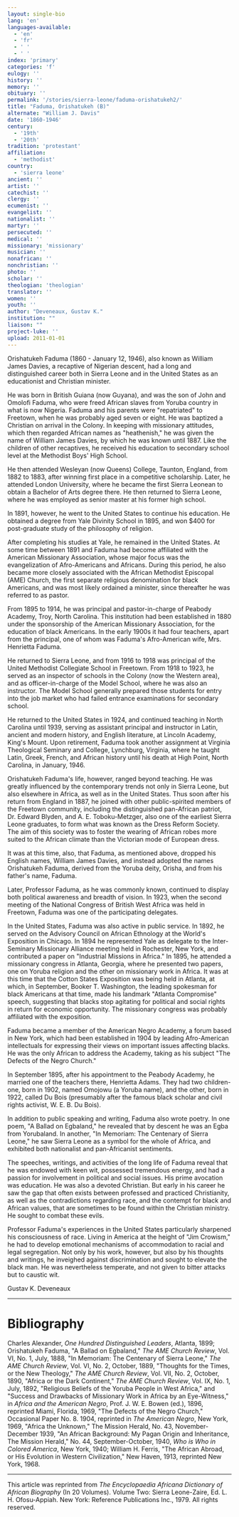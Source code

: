 ```yaml
---
layout: single-bio
lang: 'en'
languages-available:
  - 'en'
  - 'fr'
  - ' '
  - ' '
index: 'primary'
categories: 'f'
eulogy: ''
history: ''
memory: ''
obituary: ''
permalink: '/stories/sierra-leone/faduma-orishatukeh2/'
title: "Faduma, Orishatukeh (B)"
alternate: "William J. Davis"
date: '1860-1946'
century:
  - '19th'
  - '20th'
tradition: 'protestant'
affiliation:
  - 'methodist'
country:
  - 'sierra leone'
ancient: ''
artist: ''
catechist: ''
clergy: ''
ecumenist: ''
evangelist: ''
nationalist: ''
martyr: ''
persecuted: ''
medical: ''
missionary: 'missionary'
musician: ''
nonafrican: ''
nonchristian: ''
photo: ''
scholar: ''
theologian: 'theologian'
translator: ''
women: ''
youth: ''
author: "Deveneaux, Gustav K."
institution: ""
liaison: ""
project-luke: ''
upload: 2011-01-01
---
```




Orishatukeh Faduma (1860 - January 12, 1946), also known as William James Davies, a recaptive of Nigerian descent, had a long and distinguished career both in Sierra Leone and in the United States as an educationist and Christian minister.

He was born in British Guiana (now Guyana), and was the son of John and Omolofi Faduma, who were freed African slaves from Yoruba country in what is now Nigeria. Faduma and his parents were "repatriated" to Freetown, when he was probably aged seven or eight. He was baptized a Christian on arrival in the Colony. In keeping with missionary attitudes, which then regarded African names as "heathenish," he was given the name of William James Davies, by which he was known until 1887. Like the children of other recaptives, he received his education to secondary school level at the Methodist Boys' High School.

He then attended Wesleyan (now Queens) College, Taunton, England, from 1882 to 1883, after winning first place in a competitive scholarship. Later, he attended London University, where he became the first Sierra Leonean to obtain a Bachelor of Arts degree there. He then returned to Sierra Leone, where he was employed as senior master at his former high school.

In 1891, however, he went to the United States to continue his education. He obtained a degree from Yale Divinity School in 1895, and won $400 for post-graduate study of the philosophy of religion.

After completing his studies at Yale, he remained in the United States. At some time between 1891 and Faduma had become affiliated with the American Missionary Association, whose major focus was the evangelization of Afro-Americans and Africans. During this period, he also became more closely associated with the African Methodist Episcopal (AME) Church, the first separate religious denomination for black Americans, and was most likely ordained a minister, since thereafter he was referred to as pastor.

From 1895 to 1914, he was principal and pastor-in-charge of Peabody Academy, Troy, North Carolina. This institution had been established in 1880 under the sponsorship of the American Missionary Association, for the education of black Americans. In the early 1900s it had four teachers, apart from the principal, one of whom was Faduma's Afro-American wife, Mrs. Henrietta Faduma.

He returned to Sierra Leone, and from 1916 to 1918 was principal of the United Methodist Collegiate School in Freetown. From 1918 to 1923, he served as an inspector of schools in the Colony (now the Western area), and as officer-in-charge of the Model School, where he was also an instructor. The Model School generally prepared those students for entry into the job market who had failed entrance examinations for secondary school.

He returned to the United States in 1924, and continued teaching in North Carolina until 1939, serving as assistant principal and instructor in Latin, ancient and modern history, and English literature, at Lincoln Academy, King's Mount. Upon retirement, Faduma took another assignment at Virginia Theological Seminary and College, Lynchburg, Virginia, where he taught Latin, Greek, French, and African history until his death at High Point, North Carolina, in January, 1946.

Orishatukeh Faduma's life, however, ranged beyond teaching. He was greatly influenced by the contemporary trends not only in Sierra Leone, but also elsewhere in Africa, as well as in the United States. Thus soon after his return from England in 1887, he joined with other public-spirited members of the Freetown community, including the distinguished pan-African patriot, Dr. Edward Blyden, and A. E. Toboku-Metzger, also one of the earliest Sierra Leone graduates, to form what was known as the Dress Reform Society. The aim of this society was to foster the wearing of African robes more suited to the African climate than the Victorian mode of European dress.

It was at this time, also, that Faduma, as mentioned above, dropped his English names, William James Davies, and instead adopted the names Orishatukeh Faduma, derived from the Yoruba deity, Orisha, and from his father's name, Faduma.

Later, Professor Faduma, as he was commonly known, continued to display both political awareness and breadth of vision. In 1923, when the second meeting of the National Congress of British West Africa was held in Freetown, Faduma was one of the participating delegates.

In the United States, Faduma was also active in public service. In 1892, he served on the Advisory Council on African Ethnology at the World's Exposition in Chicago. In 1894 he represented Yale as delegate to the Inter-Seminary Missionary Alliance meeting held in Rochester, New York, and contributed a paper on "Industrial Missions in Africa." In 1895, he attended a missionary congress in Atlanta, Georgia, where he presented two papers, one on Yoruba religion and the other on missionary work in Africa. It was at this time that the Cotton States Exposition was being held in Atlanta, at which, in September, Booker T. Washington, the leading spokesman for black Americans at that time, made his landmark "Atlanta Compromise" speech, suggesting that blacks stop agitating for political and social rights in return for economic opportunity. The missionary congress was probably affiliated with the exposition.

Faduma became a member of the American Negro Academy, a forum based in New York, which had been established in 1904 by leading Afro-American intellectuals for expressing their views on important issues affecting blacks. He was the only African to address the Academy, taking as his subject "The Defects of the Negro Church."

In September 1895, after his appointment to the Peabody Academy, he married one of the teachers there, Henrietta Adams. They had two children-one, born in 1902, named Omojowu (a Yoruba name), and the other, born in 1922, called Du Bois (presumably after the famous black scholar and civil rights activist, W. E. B. Du Bois).

In addition to public speaking and writing, Faduma also wrote poetry. In one poem, "A Ballad on Egbaland," he revealed that by descent he was an Egba from Yorubaland. In another, "In Memoriam: The Centenary of Sierra Leone," he saw Sierra Leone as a symbol for the whole of Africa, and exhibited both nationalist and pan-Africanist sentiments.

The speeches, writings, and activities of the long life of Faduma reveal that he was endowed with keen wit, possessed tremendous energy, and had a passion for involvement in political and social issues. His prime avocation was education. He was also a devoted Christian. But early in his career he saw the gap that often exists between professed and practiced Christianity, as well as the contradictions regarding race, and the contempt for black and African values, that are sometimes to be found within the Christian ministry. He sought to combat these evils.

Professor Faduma's experiences in the United States particularly sharpened his consciousness of race. Living in America at the height of "Jim Crowism," he had to develop emotional mechanisms of accommodation to racial and legal segregation. Not only by his work, however, but also by his thoughts and writings, he inveighed against discrimination and sought to elevate the black man. He was nevertheless temperate, and not given to bitter attacks but to caustic wit.

Gustav K. Deveneaux

---

# Bibliography

Charles Alexander, *One Hundred Distinguished Leaders*, Atlanta, 1899; Orishatukeh Faduma, "A Ballad on Egbaland," *The AME Church Review*, Vol. VI, No. 1, July, 1888, "In Memoriam: The Centenary of Sierra Leone," *The AME Church Review*, Vol. VI, No. 2, October, 1889, "Thoughts for the Times, or the New Theology," *The AME Church Review*, Vol. VII, No. 2, October, 1890, "Africa or the Dark Continent," *The AME Church Review*, Vol. IX, No. 1, July, 1892, "Religious Beliefs of the Yoruba People in West Africa," and "Success and Drawbacks of Missionary Work in Africa by an Eye-Witness," in *Africa and the American Negro*, Prof. J. W. E. Bowen (ed.), 1896, reprinted Miami, Florida, 1969, "The Defects of the Negro Church," Occasional Paper No. 8. 1904, reprinted in *The American Negro*, New York, 1969, "Africa the Unknown," The Mission Herald, No. 43, November-December 1939, "An African Background: My Pagan Origin and Inheritance, The Mission Herald," No. 44, September-October, 1940, *Who is Who in Colored America*, New York, 1940; William H. Ferris, "The African Abroad, or His Evolution in Western Civilization," New Haven, 1913, reprinted New York, 1968.

---

This article was reprinted from *The Encyclopaedia Africana Dictionary of African Biography* (In 20 Volumes). Volume Two: Sierra Leone-Zaire, Ed. L. H. Ofosu-Appiah. New York: Reference Publications Inc., 1979.  All rights reserved.
